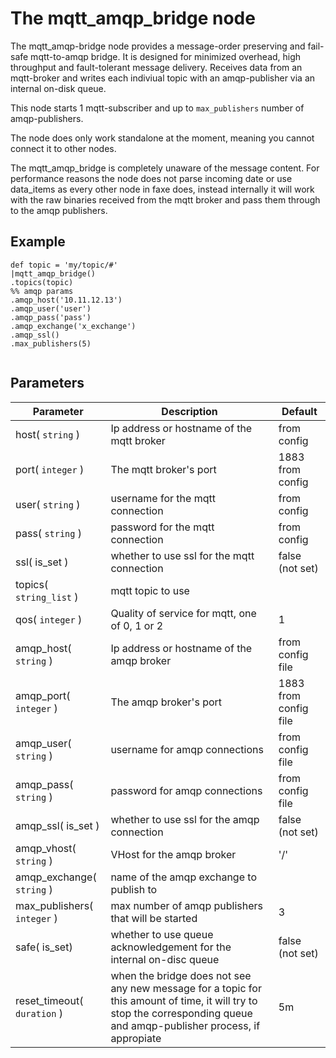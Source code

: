 The mqtt_amqp_bridge node
=====================

The mqtt_amqp-bridge node provides a message-order preserving and fail-safe mqtt-to-amqp bridge.
It is designed for minimized overhead, high throughput and fault-tolerant message delivery.
Receives data from an mqtt-broker and writes each indiviual topic with an amqp-publisher via an internal on-disk queue.

This node starts 1 mqtt-subscriber and up to `max_publishers` number of amqp-publishers.

The node does only work standalone at the moment, meaning you cannot connect it to other nodes.

The mqtt_amqp_bridge is completely unaware of the message content.
For performance reasons the node does not parse incoming date or use data_items as every other node
in faxe does, instead internally it will work with the raw binaries received from the mqtt broker and pass them through to the amqp publishers.


Example
-------
```dfs  
def topic = 'my/topic/#'
|mqtt_amqp_bridge() 
.topics(topic)
%% amqp params
.amqp_host('10.11.12.13') 
.amqp_user('user')
.amqp_pass('pass')
.amqp_exchange('x_exchange')
.amqp_ssl()
.max_publishers(5) 
 
```


Parameters
----------

Parameter     | Description | Default 
--------------|-------------|---------
host( `string` )| Ip address or hostname of the mqtt broker| from config 
port( `integer` )| The mqtt broker's port | 1883 from config 
user( `string` )| username for the mqtt connection| from config 
pass( `string` )| password for the mqtt connection| from config 
ssl( is_set ) | whether to use ssl for the mqtt connection | false (not set)
topics( `string_list` )| mqtt topic to use| 
qos( `integer` )|Quality of service for mqtt, one of 0, 1 or 2| 1
amqp_host( `string` )| Ip address or hostname of the amqp broker| from config file
amqp_port( `integer` )| The amqp broker's port | 1883 from config file
amqp_user( `string` )| username for amqp connections| from config file
amqp_pass( `string` )| password for amqp connections| from config file
amqp_ssl( is_set ) | whether to use ssl for the amqp connection | false (not set)
amqp_vhost( `string` )| VHost for the amqp broker| '/'
amqp_exchange( `string` )| name of the amqp exchange to publish to| 
max_publishers( `integer` )| max number of amqp publishers that will be started | 3
safe( is_set) | whether to use queue acknowledgement for the internal on-disc queue | false (not set)
reset_timeout( `duration` )| when the bridge does not see any new message for a topic for this amount of time, it will try to stop the corresponding queue and amqp-publisher process, if appropiate | 5m
 


